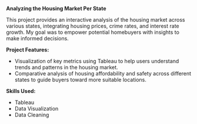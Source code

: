 **Analyzing the Housing Market Per State**

This project provides an interactive analysis of the housing market across various states, integrating housing prices, crime rates, and interest rate growth. My goal was to empower potential homebuyers with insights to make informed decisions. 

**Project Features:**
- Visualization of key metrics using Tableau to help users understand trends and patterns in the housing market.
- Comparative analysis of housing affordability and safety across different states to guide buyers toward more suitable locations.

**Skills Used:**
- Tableau
- Data Visualization
- Data Cleaning
